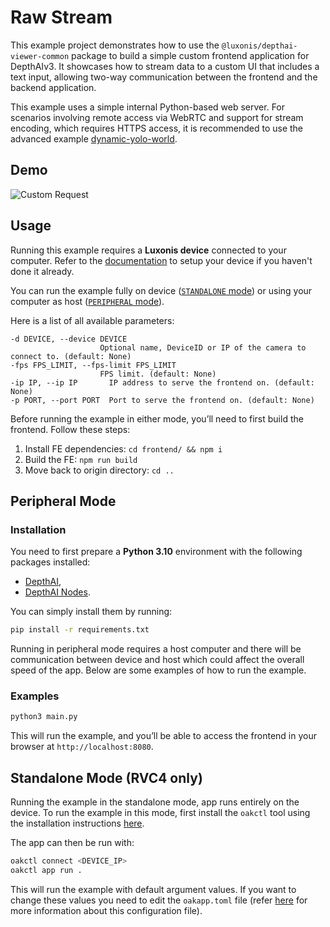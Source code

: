 # Raw Stream

This example project demonstrates how to use the `@luxonis/depthai-viewer-common` package to build a simple custom frontend application for DepthAIv3. It showcases how to stream data to a custom UI that includes a text input, allowing two-way communication between the frontend and the backend application.

This example uses a simple internal Python-based web server. For scenarios involving remote access via WebRTC and support for stream encoding, which requires HTTPS access, it is recommended to use the advanced example [dynamic-yolo-world](../dynamic-yolo-world/README.md).

## Demo

![Custom Request](media/message_sending.gif)

## Usage

Running this example requires a **Luxonis device** connected to your computer. Refer to the [documentation](https://docs.luxonis.com/software-v3/) to setup your device if you haven't done it already.

You can run the example fully on device ([`STANDALONE` mode](#standalone-mode-rvc4-only)) or using your computer as host ([`PERIPHERAL` mode](#peripheral-mode)).

Here is a list of all available parameters:

```
-d DEVICE, --device DEVICE
					Optional name, DeviceID or IP of the camera to connect to. (default: None)
-fps FPS_LIMIT, --fps-limit FPS_LIMIT
					FPS limit. (default: None)
-ip IP, --ip IP       IP address to serve the frontend on. (default: None)
-p PORT, --port PORT  Port to serve the frontend on. (default: None)
```

Before running the example in either mode, you’ll need to first build the frontend. Follow these steps:

1. Install FE dependencies: `cd frontend/ && npm i`
1. Build the FE: `npm run build`
1. Move back to origin directory: `cd ..`

## Peripheral Mode

### Installation

You need to first prepare a **Python 3.10** environment with the following packages installed:

- [DepthAI](https://pypi.org/project/depthai/),
- [DepthAI Nodes](https://pypi.org/project/depthai-nodes/).

You can simply install them by running:

```bash
pip install -r requirements.txt
```

Running in peripheral mode requires a host computer and there will be communication between device and host which could affect the overall speed of the app. Below are some examples of how to run the example.

### Examples

```bash
python3 main.py
```

This will run the example, and you’ll be able to access the frontend in your browser at `http://localhost:8080`.

## Standalone Mode (RVC4 only)

Running the example in the standalone mode, app runs entirely on the device.
To run the example in this mode, first install the `oakctl` tool using the installation instructions [here](https://docs.luxonis.com/software-v3/oak-apps/oakctl).

The app can then be run with:

```bash
oakctl connect <DEVICE_IP>
oakctl app run .
```

This will run the example with default argument values. If you want to change these values you need to edit the `oakapp.toml` file (refer [here](https://docs.luxonis.com/software-v3/oak-apps/configuration/) for more information about this configuration file).
